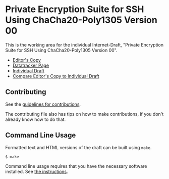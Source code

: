 <!-- regenerate: on (set to off if you edit this file) -->

# Private Encryption Suite for SSH Using ChaCha20-Poly1305 Version 00

This is the working area for the individual Internet-Draft, "Private Encryption Suite for SSH Using ChaCha20-Poly1305 Version 00".

* [Editor's Copy](https://scssh.github.io/ciphers/#go.draft-harper-sshm-chacha20-poly1305.html)
* [Datatracker Page](https://datatracker.ietf.org/doc/draft-harper-sshm-chacha20-poly1305)
* [Individual Draft](https://datatracker.ietf.org/doc/html/draft-harper-sshm-chacha20-poly1305)
* [Compare Editor's Copy to Individual Draft](https://scssh.github.io/ciphers/#go.draft-harper-sshm-chacha20-poly1305.diff)


## Contributing

See the
[guidelines for contributions](https://github.com/scssh/ciphers/blob//CONTRIBUTING.md).

The contributing file also has tips on how to make contributions, if you
don't already know how to do that.

## Command Line Usage

Formatted text and HTML versions of the draft can be built using `make`.

```sh
$ make
```

Command line usage requires that you have the necessary software installed.  See
[the instructions](https://github.com/martinthomson/i-d-template/blob/main/doc/SETUP.md).

